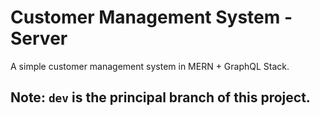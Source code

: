 # Customer Management System - Server

A simple customer management system in MERN + GraphQL Stack.

## Note: `dev` is the principal branch of this project.
